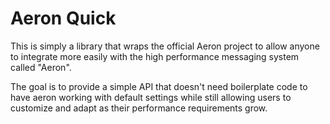 Aeron Quick
=====

This is simply a library that wraps the official Aeron project to allow anyone to integrate more easily with 
the high performance messaging system called "Aeron".

The goal is to provide a simple API that doesn't need boilerplate code to have aeron working with default settings while
still allowing users to customize and adapt as their performance requirements grow.
 
